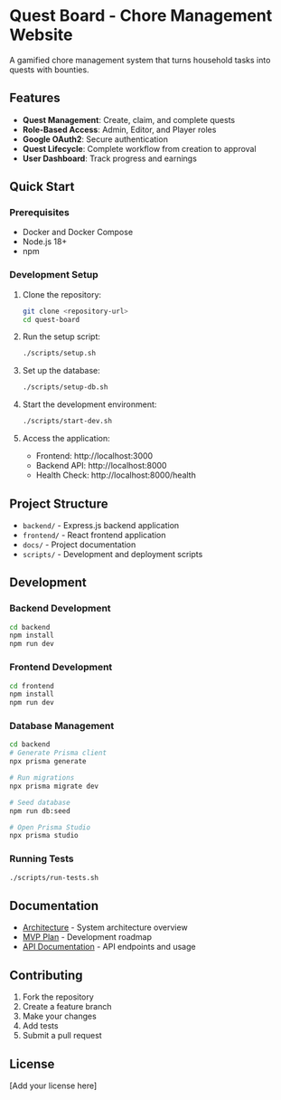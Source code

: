 # Quest Board - Chore Management Website

A gamified chore management system that turns household tasks into quests with bounties.

## Features

- **Quest Management**: Create, claim, and complete quests
- **Role-Based Access**: Admin, Editor, and Player roles
- **Google OAuth2**: Secure authentication
- **Quest Lifecycle**: Complete workflow from creation to approval
- **User Dashboard**: Track progress and earnings

## Quick Start

### Prerequisites

- Docker and Docker Compose
- Node.js 18+
- npm

### Development Setup

1. Clone the repository:
   ```bash
   git clone <repository-url>
   cd quest-board
   ```

2. Run the setup script:
   ```bash
   ./scripts/setup.sh
   ```

3. Set up the database:
   ```bash
   ./scripts/setup-db.sh
   ```

4. Start the development environment:
   ```bash
   ./scripts/start-dev.sh
   ```

5. Access the application:
   - Frontend: http://localhost:3000
   - Backend API: http://localhost:8000
   - Health Check: http://localhost:8000/health

## Project Structure

- `backend/` - Express.js backend application
- `frontend/` - React frontend application
- `docs/` - Project documentation
- `scripts/` - Development and deployment scripts

## Development

### Backend Development

```bash
cd backend
npm install
npm run dev
```

### Frontend Development

```bash
cd frontend
npm install
npm run dev
```

### Database Management

```bash
cd backend
# Generate Prisma client
npx prisma generate

# Run migrations
npx prisma migrate dev

# Seed database
npm run db:seed

# Open Prisma Studio
npx prisma studio
```

### Running Tests

```bash
./scripts/run-tests.sh
```

## Documentation

- [Architecture](docs/ARCHITECTURE.md) - System architecture overview
- [MVP Plan](docs/MVP_PLAN.md) - Development roadmap
- [API Documentation](docs/API_DOCUMENTATION.md) - API endpoints and usage

## Contributing

1. Fork the repository
2. Create a feature branch
3. Make your changes
4. Add tests
5. Submit a pull request

## License

[Add your license here]
